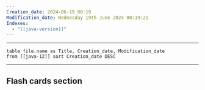 ```yaml
---
Creation_date: 2024-06-19 00:19
Modification_date: Wednesday 19th June 2024 00:19:21
Indexes:
  - "[[java-version]]"
---
```


----

```dataview
table file.name as Title, Creation_date, Modification_date
from [[java-12]] sort Creation_date DESC
```


















---
## Flash cards section
